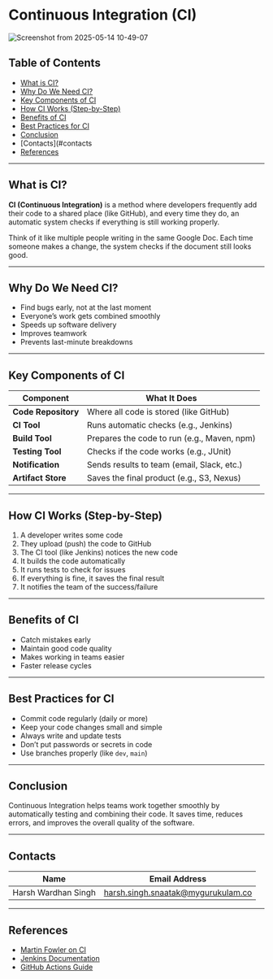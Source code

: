 #  Continuous Integration (CI)

![Screenshot from 2025-05-14 10-49-07](https://github.com/user-attachments/assets/3423b0c8-c1ff-475f-a5a6-722cee2ac914)


##   Table of Contents
- [What is CI?](#what-is-ci)
- [Why Do We Need CI?](#why-do-we-need-ci)
- [Key Components of CI](#key-components-of-ci)
- [How CI Works (Step-by-Step)](#how-ci-works-step-by-step)
- [Benefits of CI](#benefits-of-ci)
- [Best Practices for CI](#best-practices-for-ci)
- [Conclusion](#conclusion)
- [Contacts](#contacts
- [References](#references)

---

## What is CI?

**CI (Continuous Integration)** is a method where developers frequently add their code to a shared place (like GitHub), and every time they do, an automatic system checks if everything is still working properly.

  Think of it like multiple people writing in the same Google Doc. Each time someone makes a change, the system checks if the document still looks good.

---

## Why Do We Need CI?

- Find bugs early, not at the last moment
- Everyone’s work gets combined smoothly
- Speeds up software delivery
- Improves teamwork
- Prevents last-minute breakdowns

---

## Key Components of CI

| Component         | What It Does                                |
|-------------------|----------------------------------------------|
| **Code Repository** | Where all code is stored (like GitHub)       |
| **CI Tool**        | Runs automatic checks (e.g., Jenkins)         |
| **Build Tool**     | Prepares the code to run (e.g., Maven, npm)   |
| **Testing Tool**   | Checks if the code works (e.g., JUnit)        |
| **Notification**   | Sends results to team (email, Slack, etc.)    |
| **Artifact Store** | Saves the final product (e.g., S3, Nexus)     |

---

## How CI Works (Step-by-Step)

1.   A developer writes some code
2.   They upload (push) the code to GitHub
3.   The CI tool (like Jenkins) notices the new code
4.   It builds the code automatically
5.   It runs tests to check for issues
6.   If everything is fine, it saves the final result
7.   It notifies the team of the success/failure

---

## Benefits of CI

-   Catch mistakes early
-   Maintain good code quality
-   Makes working in teams easier
-   Faster release cycles

---

## Best Practices for CI

-   Commit code regularly (daily or more)
-   Keep your code changes small and simple
-   Always write and update tests
-   Don’t put passwords or secrets in code
-   Use branches properly (like `dev`, `main`)

---

## Conclusion

Continuous Integration helps teams work together smoothly by automatically testing and combining their code. It saves time, reduces errors, and improves the overall quality of the software.

---

## Contacts

| Name                | Email Address                          |
|---------------------|-----------------------------------------|
| Harsh Wardhan Singh | harsh.singh.snaatak@mygurukulam.co     |

---

## References

- [Martin Fowler on CI](https://martinfowler.com/articles/continuousIntegration.html)  
- [Jenkins Documentation](https://www.jenkins.io/doc/)  
- [GitHub Actions Guide](https://docs.github.com/en/actions)
